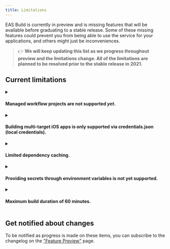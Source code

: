```yaml
---
title: Limitations
---
```


EAS Build is currently in preview and is missing features that will be available before graduating to a stable release. Some of these missing features could prevent you from being able to use the service for your applications, and others might just be inconveniences.

> 👉 **We will keep updating this list as we progress throughout preview and the limitations change. All of the limitations are planned to be resolved prior to the stable release in 2021.**

## Current limitations

<details><summary><h4>Managed workflow projects are not supported <em>yet</em>.</h4></summary>
<p>

EAS Build supports building iOS/Android native projects, so it works with any React Native app. Support for [Managed Expo projects](/introduction/managed-vs-bare.md) is in progress and improves every day, although if you try it we expect you'll run into some issues.

The goal for managed projects with EAS Build is to remove the limitations commonly encountered with the `expo build` service: it will produce smaller binaries by only including the dependencies you need, and you will be able to include custom native code.

</p>
</details>

<details><summary><h4>Building multi-target iOS apps is only supported via credentials.json (local credentials).</h4></summary>
<p>

There are many cases where your iOS project might have multiple targets, and each target has its own bundle identifier and provisioning profile.
Currently, building such projects is only supported via credentials.json (local credentials). [Read more on this here](../app-signing/local-credentials.md#multi-target-project).

This means you can't use automatically managed credentials if your project has multiple targets. Support for this is planned but not currently available.

</p>
</details>

<details><summary><h4>Limited dependency caching.</h4></summary>
<p>

Build jobs on Android install npm and Maven dependencies from a local cache, but there is no caching of npm or CocoaPods packages on iOS yet.

Intermediate artifacts like `node_modules` directories are not cached and restored (eg: based on `yarn.lock` or `package-lock.json`), but if you commit them to your git repository then they will be uploaded to build servers.

[Learn more about dependendy caching](./caching.md).

</p>
</details>

<details id="environment-variables"><summary><h4>Providing secrets through environment variables is not yet supported.</h4></summary>
<p>

You can use the `env` key on build profiles in `eas.json` to provide plaintext environment variables to the build environment, you can read more in the [environment variables guide](variables.md). We are currently working on an encrypted secrets store that will allow you to selectively and securely make them secrets available to your build jobs, but it's not available for usage yet.

</p>
</details>

<details><summary><h4>Maximum build duration of 60 minutes.</h4></summary>
<p>

If your build takes longer than 60 minutes to run, it will be cancelled. This limit is subject to change in the future, and it will be possible to increase it if needed.

</p>
</details>

## Get notified about changes

To be notified as progress is made on these items, you can subscribe to the changelog on the ["Feature Preview"](https://expo.io/eas) page.

